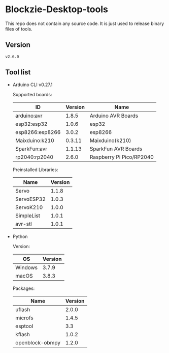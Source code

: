 # Blockzie-Desktop-tools

This repo does not contain any source code. It is just used to release binary files of tools.

## Version

    v2.6.0

## Tool list

- Arduino CLI v0.27.1

    Supported boards:

    | ID              | Version | Name                     |
    | --------------- | ------- | ------------------------ |
    | arduino:avr     | 1.8.5   | Arduino AVR Boards       |
    | esp32:esp32     | 1.0.6   | esp32                    |
    | esp8266:esp8266 | 3.0.2   | esp8266                  |
    | Maixduino:k210  | 0.3.11  | Maixduino(k210)          |
    | SparkFun:avr    | 1.1.13  | SparkFun AVR Boards      |
    | rp2040:rp2040   | 2.6.0   | Raspberry Pi Pico/RP2040 |

    Preinstalled Libraries:

    | Name       | Version |
    | ---------- | ------- |
    | Servo      | 1.1.8   |
    | ServoESP32 | 1.0.3   |
    | ServoK210  | 1.0.0   |
    | SimpleList | 1.0.1   |
    | avr-stl    | 1.0.1   |

- Python

    Version:

    | OS      | Version |
    | ------- | ------- |
    | Windows | 3.7.9   |
    | macOS   | 3.8.3   |

    Packages:

    | Name            | Version |
    | --------------- | ------- |
    | uflash          | 2.0.0   |
    | microfs         | 1.4.5   |
    | esptool         | 3.3     |
    | kflash          | 1.0.2   |
    | openblock-obmpy | 1.2.0   |
